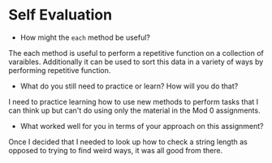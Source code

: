 # Self Evaluation

- How might the `each` method be useful?

The each method is useful to perform a repetitive function on a collection of varaibles. Additionally it can be used to sort this data in a variety of ways by performing  repetitive function.
- What do you still need to practice or learn? How will you do that?

I need to practice learning how to use new methods to perform tasks that I can think up but can't do using only the material in the Mod 0 assignments.
- What worked well for you in terms of your approach on this
assignment?

Once I decided that I needed to look up how to check a string length as opposed to trying to find weird ways, it was all good from there.